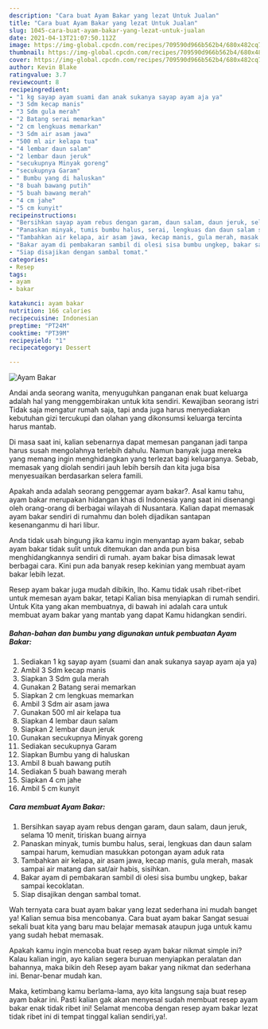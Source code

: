 ```yaml
---
description: "Cara buat Ayam Bakar yang lezat Untuk Jualan"
title: "Cara buat Ayam Bakar yang lezat Untuk Jualan"
slug: 1045-cara-buat-ayam-bakar-yang-lezat-untuk-jualan
date: 2021-04-13T21:07:50.112Z
image: https://img-global.cpcdn.com/recipes/709590d966b562b4/680x482cq70/ayam-bakar-foto-resep-utama.jpg
thumbnail: https://img-global.cpcdn.com/recipes/709590d966b562b4/680x482cq70/ayam-bakar-foto-resep-utama.jpg
cover: https://img-global.cpcdn.com/recipes/709590d966b562b4/680x482cq70/ayam-bakar-foto-resep-utama.jpg
author: Kevin Blake
ratingvalue: 3.7
reviewcount: 8
recipeingredient:
- "1 kg sayap ayam suami dan anak sukanya sayap ayam aja ya"
- "3 Sdm kecap manis"
- "3 Sdm gula merah"
- "2 Batang serai memarkan"
- "2 cm lengkuas memarkan"
- "3 Sdm air asam jawa"
- "500 ml air kelapa tua"
- "4 lembar daun salam"
- "2 lembar daun jeruk"
- "secukupnya Minyak goreng"
- "secukupnya Garam"
- " Bumbu yang di haluskan"
- "8 buah bawang putih"
- "5 buah bawang merah"
- "4 cm jahe"
- "5 cm kunyit"
recipeinstructions:
- "Bersihkan sayap ayam rebus dengan garam, daun salam, daun jeruk, selama 10 menit, tiriskan buang airnya"
- "Panaskan minyak, tumis bumbu halus, serai, lengkuas dan daun salam sampai harum, kemudian masukkan potongan ayam aduk rata"
- "Tambahkan air kelapa, air asam jawa, kecap manis, gula merah, masak sampai air matang dan sat/air habis, sisihkan."
- "Bakar ayam di pembakaran sambil di olesi sisa bumbu ungkep, bakar sampai kecoklatan."
- "Siap disajikan dengan sambal tomat."
categories:
- Resep
tags:
- ayam
- bakar

katakunci: ayam bakar 
nutrition: 166 calories
recipecuisine: Indonesian
preptime: "PT24M"
cooktime: "PT39M"
recipeyield: "1"
recipecategory: Dessert

---
```



![Ayam Bakar](https://img-global.cpcdn.com/recipes/709590d966b562b4/680x482cq70/ayam-bakar-foto-resep-utama.jpg)

Andai anda seorang wanita, menyuguhkan panganan enak buat keluarga adalah hal yang menggembirakan untuk kita sendiri. Kewajiban seorang istri Tidak saja mengatur rumah saja, tapi anda juga harus menyediakan kebutuhan gizi tercukupi dan olahan yang dikonsumsi keluarga tercinta harus mantab.

Di masa  saat ini, kalian sebenarnya dapat memesan panganan jadi tanpa harus susah mengolahnya terlebih dahulu. Namun banyak juga mereka yang memang ingin menghidangkan yang terlezat bagi keluarganya. Sebab, memasak yang diolah sendiri jauh lebih bersih dan kita juga bisa menyesuaikan berdasarkan selera famili. 



Apakah anda adalah seorang penggemar ayam bakar?. Asal kamu tahu, ayam bakar merupakan hidangan khas di Indonesia yang saat ini disenangi oleh orang-orang di berbagai wilayah di Nusantara. Kalian dapat memasak ayam bakar sendiri di rumahmu dan boleh dijadikan santapan kesenanganmu di hari libur.

Anda tidak usah bingung jika kamu ingin menyantap ayam bakar, sebab ayam bakar tidak sulit untuk ditemukan dan anda pun bisa menghidangkannya sendiri di rumah. ayam bakar bisa dimasak lewat berbagai cara. Kini pun ada banyak resep kekinian yang membuat ayam bakar lebih lezat.

Resep ayam bakar juga mudah dibikin, lho. Kamu tidak usah ribet-ribet untuk memesan ayam bakar, tetapi Kalian bisa menyiapkan di rumah sendiri. Untuk Kita yang akan membuatnya, di bawah ini adalah cara untuk membuat ayam bakar yang mantab yang dapat Kamu hidangkan sendiri.

<!--inarticleads1-->

##### Bahan-bahan dan bumbu yang digunakan untuk pembuatan Ayam Bakar:

1. Sediakan 1 kg sayap ayam (suami dan anak sukanya sayap ayam aja ya)
1. Ambil 3 Sdm kecap manis
1. Siapkan 3 Sdm gula merah
1. Gunakan 2 Batang serai memarkan
1. Siapkan 2 cm lengkuas memarkan
1. Ambil 3 Sdm air asam jawa
1. Gunakan 500 ml air kelapa tua
1. Siapkan 4 lembar daun salam
1. Siapkan 2 lembar daun jeruk
1. Gunakan secukupnya Minyak goreng
1. Sediakan secukupnya Garam
1. Siapkan  Bumbu yang di haluskan
1. Ambil 8 buah bawang putih
1. Sediakan 5 buah bawang merah
1. Siapkan 4 cm jahe
1. Ambil 5 cm kunyit




<!--inarticleads2-->

##### Cara membuat Ayam Bakar:

1. Bersihkan sayap ayam rebus dengan garam, daun salam, daun jeruk, selama 10 menit, tiriskan buang airnya
1. Panaskan minyak, tumis bumbu halus, serai, lengkuas dan daun salam sampai harum, kemudian masukkan potongan ayam aduk rata
1. Tambahkan air kelapa, air asam jawa, kecap manis, gula merah, masak sampai air matang dan sat/air habis, sisihkan.
1. Bakar ayam di pembakaran sambil di olesi sisa bumbu ungkep, bakar sampai kecoklatan.
1. Siap disajikan dengan sambal tomat.




Wah ternyata cara buat ayam bakar yang lezat sederhana ini mudah banget ya! Kalian semua bisa mencobanya. Cara buat ayam bakar Sangat sesuai sekali buat kita yang baru mau belajar memasak ataupun juga untuk kamu yang sudah hebat memasak.

Apakah kamu ingin mencoba buat resep ayam bakar nikmat simple ini? Kalau kalian ingin, ayo kalian segera buruan menyiapkan peralatan dan bahannya, maka bikin deh Resep ayam bakar yang nikmat dan sederhana ini. Benar-benar mudah kan. 

Maka, ketimbang kamu berlama-lama, ayo kita langsung saja buat resep ayam bakar ini. Pasti kalian gak akan menyesal sudah membuat resep ayam bakar enak tidak ribet ini! Selamat mencoba dengan resep ayam bakar lezat tidak ribet ini di tempat tinggal kalian sendiri,ya!.

